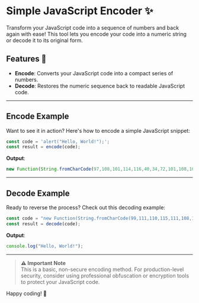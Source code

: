 # Simple JavaScript Encoder ✨

Transform your JavaScript code into a sequence of numbers and back again with ease! This tool lets you encode your code into a numeric string or decode it to its original form.

## Features 🚀
- **Encode**: Converts your JavaScript code into a compact series of numbers.
- **Decode**: Restores the numeric sequence back to readable JavaScript code.

---

## Encode Example
Want to see it in action? Here's how to encode a simple JavaScript snippet:

```javascript
const code = 'alert("Hello, World!");';
const result = encode(code);
```

**Output**:
```javascript
new Function(String.fromCharCode(97,108,101,114,116,40,34,72,101,108,108,111,44,32,87,111,114,108,100,33,34,41,59))();
```

---

## Decode Example
Ready to reverse the process? Check out this decoding example:

```javascript
const code = "new Function(String.fromCharCode(99,111,110,115,111,108,101,46,108,111,103,40,34,72,101,108,108,111,44,32,87,111,114,108,100,33,34,41,59))();";
const result = decode(code);
```

**Output**:
```javascript
console.log("Hello, World!");
```

---

> **⚠️ Important Note**  
> This is a basic, non-secure encoding method. For production-level security, consider using professional obfuscation or encryption tools to protect your JavaScript code.

Happy coding! 🎉